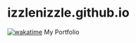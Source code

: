 # izzlenizzle.github.io
[![wakatime](https://wakatime.com/badge/user/32870911-52df-4de0-abe7-3ed3cf8fb97d.svg)](https://wakatime.com/@32870911-52df-4de0-abe7-3ed3cf8fb97d)
My Portfolio 
